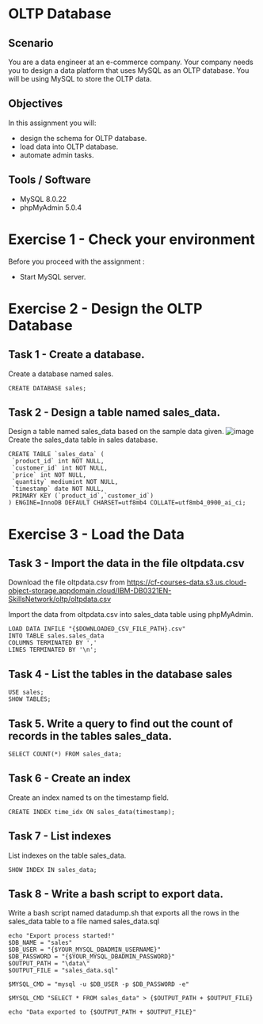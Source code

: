 # OLTP Database

## Scenario
You are a data engineer at an e-commerce company. Your company needs you to design a data platform that uses MySQL as an OLTP database. You will be using MySQL to store the OLTP data.
## Objectives
In this assignment you will:
* design the schema for OLTP database.
* load data into OLTP database.
* automate admin tasks.
## Tools / Software
* MySQL 8.0.22
* phpMyAdmin 5.0.4

# Exercise 1 - Check your environment
Before you proceed with the assignment :
* Start MySQL server.

# Exercise 2 - Design the OLTP Database
## Task 1 - Create a database.
Create a database named sales.
```
CREATE DATABASE sales;
```
## Task 2 - Design a table named sales_data.
Design a table named sales_data based on the sample data given.
![image](https://github.com/alihsan-tsdln/ibm-data-engineering-capstone/assets/91479565/68875cba-74dc-4b3f-be7c-2e8a8458b29e)
Create the sales_data table in sales database.

```
CREATE TABLE `sales_data` (
 `product_id` int NOT NULL,
 `customer_id` int NOT NULL,
 `price` int NOT NULL,
 `quantity` mediumint NOT NULL,
 `timestamp` date NOT NULL,
 PRIMARY KEY (`product_id`,`customer_id`)
) ENGINE=InnoDB DEFAULT CHARSET=utf8mb4 COLLATE=utf8mb4_0900_ai_ci;
```

# Exercise 3 - Load the Data
## Task 3 - Import the data in the file oltpdata.csv
Download the file oltpdata.csv from https://cf-courses-data.s3.us.cloud-object-storage.appdomain.cloud/IBM-DB0321EN-SkillsNetwork/oltp/oltpdata.csv

Import the data from oltpdata.csv into sales_data table using phpMyAdmin.

```
LOAD DATA INFILE "{$DOWNLOADED_CSV_FILE_PATH}.csv"
INTO TABLE sales.sales_data
COLUMNS TERMINATED BY ','
LINES TERMINATED BY '\n';
```

## Task 4 - List the tables in the database sales
```
USE sales;
SHOW TABLES;
```

## Task 5. Write a query to find out the count of records in the tables sales_data.
```
SELECT COUNT(*) FROM sales_data;
```

## Task 6 - Create an index
Create an index named ts on the timestamp field.
```
CREATE INDEX time_idx ON sales_data(timestamp);
```

## Task 7 - List indexes
List indexes on the table sales_data.
```
SHOW INDEX IN sales_data;
```

## Task 8 - Write a bash script to export data.
Write a bash script named datadump.sh that exports all the rows in the sales_data table to a file named sales_data.sql
```
echo "Export process started!"
$DB_NAME = "sales"
$DB_USER = "{$YOUR_MYSQL_DBADMIN_USERNAME}"
$DB_PASSWORD = "{$YOUR_MYSQL_DBADMIN_PASSWORD}"
$OUTPUT_PATH = "\data\"
$OUTPUT_FILE = "sales_data.sql"

$MYSQL_CMD = "mysql -u $DB_USER -p $DB_PASSWORD -e"

$MYSQL_CMD "SELECT * FROM sales_data" > {$OUTPUT_PATH + $OUTPUT_FILE}

echo "Data exported to {$OUTPUT_PATH + $OUTPUT_FILE}"
```
